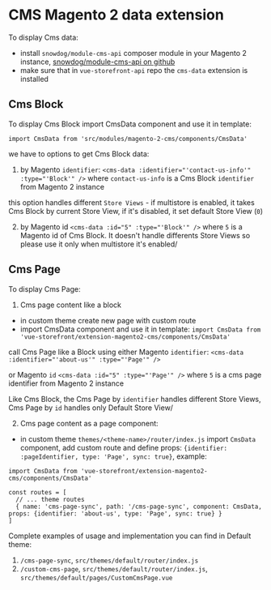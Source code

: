 # CMS Magento 2 data extension

To display Cms data:
 - install `snowdog/module-cms-api` composer module in your Magento 2 instance, [snowdog/module-cms-api on github](https://github.com/SnowdogApps/magento2-cms-api)
 - make sure that in `vue-storefront-api` repo the `cms-data` extension is installed

## Cms Block
To display Cms Block import CmsData component and use it in template:

`import CmsData from 'src/modules/magento-2-cms/components/CmsData'`

we have to options to get Cms Block data:
1. by Magento `identifier`:
`<cms-data :identifier="'contact-us-info'" :type="'Block'" />`
where `contact-us-info` is a Cms Block `identifier` from Magento 2 instance

this option handles different `Store Views` - if multistore is enabled, it takes Cms Block by current Store View, if it's disabled, it set default Store View (`0`)

2. by Magento id
`<cms-data :id="5" :type="'Block'" />`
where `5` is a Magento id of Cms Block.
It doesn't handle differents Store Views so please use it only when multistore it's enabled/

## Cms Page
To display Cms Page:

1. Cms page content like a block
* in custom theme create new page with custom route
* import CmsData component and use it in template:
`import CmsData from 'vue-storefront/extension-magento2-cms/components/CmsData'`

call Cms Page like a Block using either Magento `identifier`:
`<cms-data :identifier="'about-us'" :type="'Page'" />`

or Magento `id`
`<cms-data :id="5" :type="'Page'" />`
where `5` is a cms page identifier from Magento 2 instance

Like Cms Block, the Cms Page by `identifier` handles different Store Views, Cms Page by `id` handles only Default Store View/

2. Cms page content as a page component:
- in custom theme `themes/<theme-name>/router/index.js` import `CmsData` component, add custom route and define props: `{identifier: :pageIdentifier, type: 'Page', sync: true}`, example:
```
import CmsData from 'vue-storefront/extension-magento2-cms/components/CmsData'

const routes = [
  // ... theme routes
  { name: 'cms-page-sync', path: '/cms-page-sync', component: CmsData, props: {identifier: 'about-us', type: 'Page', sync: true} }
]
```
Complete examples of usage and implementation you can find in Default theme:
1. `/cms-page-sync`, `src/themes/default/router/index.js`
2. `/custom-cms-page`, `src/themes/default/router/index.js`, `src/themes/default/pages/CustomCmsPage.vue`
